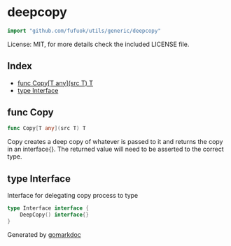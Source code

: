 <!-- Code generated by gomarkdoc. DO NOT EDIT -->

# deepcopy

```go
import "github.com/fufuok/utils/generic/deepcopy"
```

License: MIT, for more details check the included LICENSE file.

## Index

- [func Copy[T any](src T) T](<#func-copy>)
- [type Interface](<#type-interface>)


## func Copy

```go
func Copy[T any](src T) T
```

Copy creates a deep copy of whatever is passed to it and returns the copy in an interface\{\}.  The returned value will need to be asserted to the correct type.

## type Interface

Interface for delegating copy process to type

```go
type Interface interface {
    DeepCopy() interface{}
}
```



Generated by [gomarkdoc](<https://github.com/princjef/gomarkdoc>)
